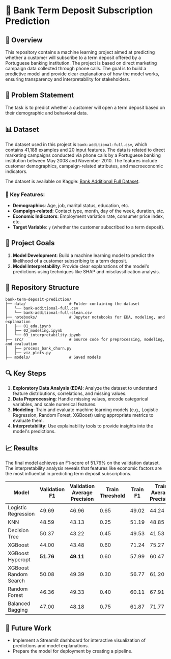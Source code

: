 
# 🏦 Bank Term Deposit Subscription Prediction

## 📝 Overview
This repository contains a machine learning project aimed at predicting whether a customer will subscribe to a term deposit offered by a Portuguese banking institution. The project is based on direct marketing campaign data collected through phone calls. The goal is to build a predictive model and provide clear explanations of how the model works, ensuring transparency and interpretability for stakeholders.

## 🎯 Problem Statement
The task is to predict whether a customer will open a term deposit based on their demographic and behavioral data. 

## 📊 Dataset
The dataset used in this project is `bank-additional-full.csv`, which contains 41,188 examples and 20 input features. The data is related to direct marketing campaigns conducted via phone calls by a Portuguese banking institution between May 2008 and November 2010. The features include customer demographics, campaign-related attributes, and macroeconomic indicators.

The dataset is available on Kaggle: [Bank Additional Full Dataset](https://www.kaggle.com/datasets/sahistapatel96/bankadditionalfullcsv/data).

### 🔑 Key Features:
- **Demographics**: Age, job, marital status, education, etc.
- **Campaign-related**: Contact type, month, day of the week, duration, etc.
- **Economic Indicators**: Employment variation rate, consumer price index, etc.
- **Target Variable**: `y` (whether the customer subscribed to a term deposit).

## 🚀 Project Goals
1. **Model Development**: Build a machine learning model to predict the likelihood of a customer subscribing to a term deposit.
2. **Model Interpretability**: Provide clear explanations of the model's predictions using techniques like SHAP and misclassification analysis.

## 📂 Repository Structure
```
bank-term-deposit-prediction/
├── data/                   # Folder containing the dataset
│   └── bank-additional-full.csv
│   └── bank-additional-full-clean.csv
├── notebooks/              # Jupyter notebooks for EDA, modeling, and explanation
│   ├── 01_eda.ipynb
│   ├── 02_modeling.ipynb
│   └── 03_interpretability.ipynb
├── src/                    # Source code for preprocessing, modeling, and evaluation
│   ├── process_bank_churn.py
│   ├── viz_plots.py
├── models/                 # Saved models

```

## 🔍 Key Steps
1. **Exploratory Data Analysis (EDA)**: Analyze the dataset to understand feature distributions, correlations, and missing values.
2. **Data Preprocessing**: Handle missing values, encode categorical variables, and scale numerical features.
3. **Modeling**: Train and evaluate machine learning models (e.g., Logistic Regression, Random Forest, XGBoost) using appropriate metrics to evaluate them.
4. **Interpretability**: Use explainability tools to provide insights into the model's predictions.


## 📈 Results
The final model achieves an F1-score of 51.76% on the validation dataset. The interpretability analysis reveals that features like economic factors are the most influential in predicting term deposit subscriptions.

| Model                     |  Validation F1 | Validation Average Precision | Train Threshold | Train F1 | Train Average Precision |
|---------------------------|--------------|----------------------------|----------------|---------|------------------------|
| Logistic Regression       |  49.69        | 46.96                      | 0.65         | 49.02   | 44.24                  |
| KNN                       |  48.59        | 43.13                      | 0.25          | 51.19   | 48.85                  |
| Decision Tree             |  50.37        | 43.22                      | 0.45          | 49.53   | 41.53                  |
| XGBoost                   |  44.00        | 43.48                      | 0.60          | 71.24   | 75.27                  |
| XGBoost Hyperopt          | **51.76**        | **49.11**                      | 0.60          | 57.99   | 60.47                  |
| XGBoost Random Search     |  50.08        | 49.39                      | 0.30          | 56.77   | 61.20                  |
| Random Forest             |  46.36        | 49.33                      | 0.40          | 60.11   | 67.91                  |
| Balanced Bagging          |  47.00        | 48.18                      | 0.75         | 61.87   | 71.77                  |



## 🔮 Future Work
- Implement a Streamlit dashboard for interactive visualization of predictions and model explanations.
- Prepare the model for deployment by creating a pipeline.


